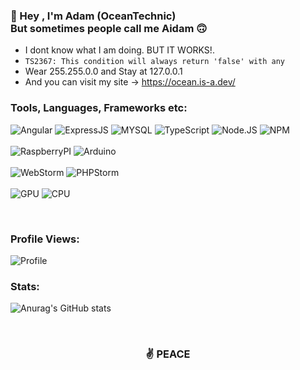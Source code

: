 <h3><strong>🖖 Hey , I'm Adam (OceanTechnic) <br>But sometimes people call me Aidam 🙃</strong></h3>

- I dont know what I am doing. BUT IT WORKS!.
- `TS2367: This condition will always return 'false' with any`
- Wear 255.255.0.0 and Stay at 127.0.0.1
- And you can visit my site -> https://ocean.is-a.dev/

### **Tools, Languages, Frameworks etc:**
![Angular](https://img.shields.io/badge/Angular-DD0031?style=for-the-badge&logo=angular&logoColor=white)
![ExpressJS](https://img.shields.io/badge/Express.js-000000?style=for-the-badge&logo=express&logoColor=white)
![MYSQL](https://img.shields.io/badge/MySQL-00000F?style=for-the-badge&logo=mysql&logoColor=white)
![TypeScript](https://img.shields.io/badge/TypeScript-007ACC?style=for-the-badge&logo=typescript&logoColor=white)
![Node.JS](https://img.shields.io/badge/Node.js-339933?style=for-the-badge&logo=nodedotjs&logoColor=white)
![NPM](https://img.shields.io/badge/npm-CB3837?style=for-the-badge&logo=npm&logoColor=white)
<br>
<br>
![RaspberryPI](https://img.shields.io/badge/RASPBERRY%20PI-C51A4A.svg?&style=for-the-badge&logo=raspberry%20pi&logoColor=white)
![Arduino](https://img.shields.io/badge/Arduino-00979D?style=for-the-badge&logo=Arduino&logoColor=white)
<br>
<br>
![WebStorm](https://img.shields.io/badge/WebStorm-000000?style=for-the-badge&logo=WebStorm&logoColor=white)
![PHPStorm](http://img.shields.io/badge/-PHPStorm-181717?style=for-the-badge&logo=phpstorm&logoColor=white)
<br>
<br>
![GPU](https://img.shields.io/badge/AMD-Radeon_RX_5500-ED1C24?style=for-the-badge&logo=amd&logoColor=white)
![CPU](https://img.shields.io/badge/AMD-Ryzen_7_3700X-ED1C24?style=for-the-badge&logo=amd&logoColor=white)

<br>

<h3><strong>Profile Views:</strong></h3>
<img src = "https://profile-counter.glitch.me/OceanTechnic/count.svg" alt="Profile"/>

<h3><strong>Stats:</strong></h3>

![Anurag's GitHub stats](https://github-readme-stats.vercel.app/api?username=OceanTechnic&show_icons=true&theme=onedark&count_private=true)

<br>
<h3 align="center">✌️ PEACE</h3>

